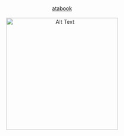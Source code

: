 <p align="center">
  <b> </b><br>
  <a href="https://uzukei.atabook.org/"> atabook  </a> 
  <br><br>
  <img src="https://media.discordapp.net/attachments/1095582926390956123/1385267220476592270/Untitled46_20250619220328-removebg-preview.png?ex=685b60e2&is=685a0f62&hm=3466071ac626ce9c0ef76c004e02e4229aff0fe60a47c400d54a0c3fbcb5ba49&=&format=webp&quality=lossless" alt="Alt Text" width="300" height="300"
</p>

